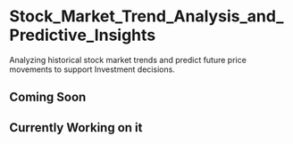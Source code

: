 # Stock_Market_Trend_Analysis_and_Predictive_Insights
Analyzing historical stock market trends and predict future price movements to support Investment decisions.

## Coming Soon
## Currently Working on it
